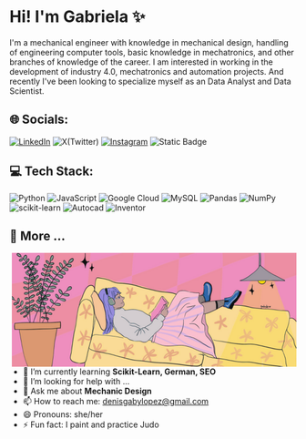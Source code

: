 # Hi! I'm Gabriela ✨

I'm a mechanical engineer with knowledge in mechanical design, handling of engineering computer tools, basic knowledge in mechatronics, and other branches of knowledge of the career. I am interested in working in the development of industry 4.0, mechatronics and automation projects. And recently I've been looking to specialize myself as an Data Analyst and Data Scientist.

## 🌐 Socials:
[![LinkedIn](https://img.shields.io/badge/LinkedIn-%230077B5.svg?logo=linkedin&logoColor=white)](https://linkedin.com/in/https://www.linkedin.com/in/gabyle/) ![X(Twitter)](https://img.shields.io/badge/X(Twitter)-white?logo=X&logoColor=black&link=https%3A%2F%2Ftwitter.com%2Fgabyle_journal)
[![Instagram](https://img.shields.io/badge/Instagram-%23E4405F.svg?logo=Instagram&logoColor=white)](https://www.instagram.com/gabyle.journal) ![Static Badge](https://img.shields.io/badge/Blog-beige?logo=data%3Aimage%2Fpng%3Bbase64%2CiVBORw0KGgoAAAANSUhEUgAAAC0AAAAtCAMAAAANxBKoAAAAjVBMVEUAAAAsLCwuLi4vLy8vLy8vLy8vLy8uLi4uLi4vLy8vLy8uLi4vLy8vLy8vLy8tLS0vLy8uLi4vLy8vLy8uLi4vLy8vLy8uLi4uLi4uLi4uLi4uLi4uLi4vLy8vLy8vLy8vLy8vLy8vLy8vLy8vLy8vLy8uLi4vLy8uLi4vLy8vLy8vLy8uLi4vLy8vLy%2BgZkHeAAAALnRSTlMACQVsZ9pzIRupnCdj99UUk1rvl0Mtr31XRz0yDumzioNO8l%2FDulJ4EOLFpTbOlZZ9owAAAglJREFUSMftk8lyozAURQ9insxgZkMAz46d9%2F%2Bf1%2BCkkrSd7niXRfcpFk%2FFKenqSeJf5jIMFx7GkTTiYVS64HG0tflztm1Dlbzbf83tPOmbXXMSHF0ffNq0qwwLrSwOyiqW9o2962Arup2%2FXIjTiLRztFNBKRa1uHc5XxSFQC8tmQSEC%2BaxMZW5xLf23N8niXAabE8sQlNNY3QxWMnya7udqt4wrjZ%2FtlX6Mq%2BsYa9dxu9sdPGjrp9zj1TfJWFTJps9iqVkr3MvFMVsB1%2FYlek49lGDYLIH0ZEOnk2auYN3PWlCmQh78Nyg2npq2yfJdgVWcVjc2diJYZSFPEHug9062LnGjCf3ufHHKqIWC8%2BD8rnaAc5oGS3Lu7nt2Eji0OO8xnUhMCkdgn7c7MK9Jh6%2F4SwyIJOyEdubbMOkQd8xEYvv3tzH4oxCTX9yyZazvQAnzVFAGFshn2nXe2bGrR82sx2cbPSOK55udYpI%2B9ih1MwoLhJ5s92t6N9shbdllbTvdiQ6ipmDyfktiSURr5jGcZ%2FzwXRqryw2uGe0wERbyQHF9NUnnDLig9Xb8%2Bg98DyVVCaJM0h1Xfi50TJf8YksXSR%2BXpbAzk2GID0%2B%2BQzi1nkdNwS6f%2FMcjHjY%2BNci0LNar60W7MOgZ1oT5A4P0Ko8av395iH5OFb1PksijUew%2FeNoaz7%2F%2BSl%2BAYAQLVPaxQstAAAAAElFTkSuQmCC&link=https%3A%2F%2Fgabylejournal.wordpress.com%2F)

## 💻 Tech Stack:
![Python](https://img.shields.io/badge/python-3670A0?style=for-the-badge&logo=python&logoColor=ffdd54) ![JavaScript](https://img.shields.io/badge/JavaScript-F7DF1E?style=for-the-badge&logo=JavaScript&logoColor=black) ![Google Cloud](https://img.shields.io/badge/Google%20Cloud-%234285F4.svg?style=for-the-badge&logo=google-cloud&logoColor=white) ![MySQL](https://img.shields.io/badge/mysql-%2300f.svg?style=for-the-badge&logo=mysql&logoColor=white) ![Pandas](https://img.shields.io/badge/pandas-%23150458.svg?style=for-the-badge&logo=pandas&logoColor=white) ![NumPy](https://img.shields.io/badge/numpy-%23013243.svg?style=for-the-badge&logo=numpy&logoColor=white) ![scikit-learn](https://img.shields.io/badge/scikit--learn-%23F7931E.svg?style=for-the-badge&logo=scikit-learn&logoColor=white) ![Autocad](https://img.shields.io/badge/AutoCAD-black?style=for-the-badge&logo=Autodesk)
 ![Inventor](https://img.shields.io/badge/Inventor-orange?style=for-the-badge&logo=Autodesk)

## 🥋 More ...
<img align="right" src="https://github.com/GabyLE/gabyle/blob/main/me_reading.png" alt="Hola Coders" width="500" height="200"/> 

- 🌱 I’m currently learning **Scikit-Learn, German, SEO**
- 🤔 I’m looking for help with ...
- 💬 Ask me about **Mechanic Design**
- 📫 How to reach me: denisgabylopez@gmail.com
- 😄 Pronouns: she/her
- ⚡ Fun fact: I paint and practice Judo









<!--
**GabyLE/gabyle** is a ✨ _special_ ✨ repository because its `README.md` (this file) appears on your GitHub profile.

Here are some ideas to get you started:

- 🔭 I’m currently working on ...
- 🌱 I’m currently learning ...
- 👯 I’m looking to collaborate on ...
- 🤔 I’m looking for help with ...
- 💬 Ask me about ...
- 📫 How to reach me: ...
- 😄 Pronouns: ...
- ⚡ Fun fact: ...
-->
